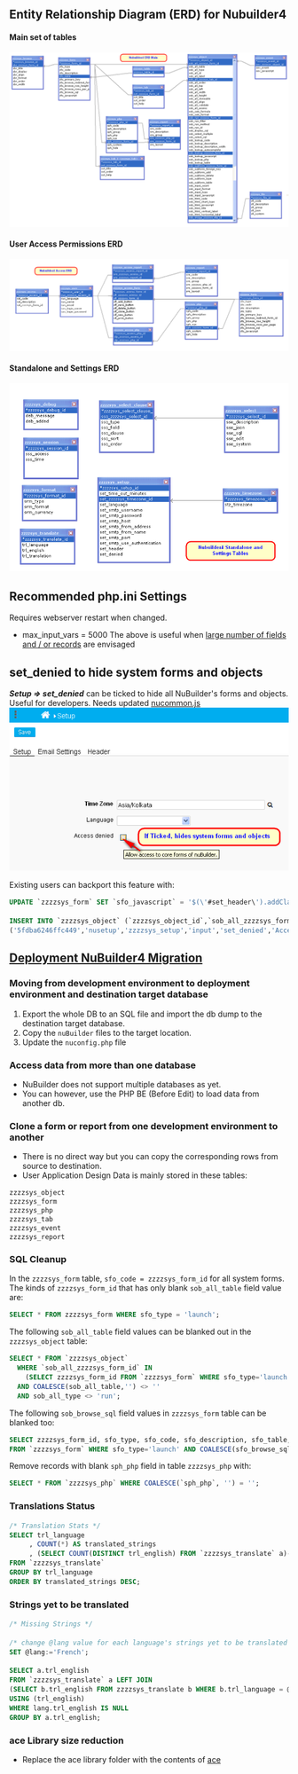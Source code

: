 ## Entity Relationship Diagram (ERD) for Nubuilder4

#### Main set of tables
![Main ERD](./images/nub4_Main_ERD.png)

#### User Access Permissions ERD
![Access ERD](./images/nub4_Access_ERD.png)

#### Standalone and Settings ERD
![Settings ERD](./images/Nubuilder4_Settings_ERD.png)

## Recommended php.ini Settings
Requires webserver restart when changed.
* max_input_vars = 5000
The above is useful when [large number of fields and / or records](https://forums.nubuilder.com/viewtopic.php?f=19&t=10018&p=19549&hilit=increment#p19566) are envisaged

## set_denied to hide system forms and objects
***Setup => set_denied*** can be ticked to hide all NuBuilder's forms and objects. Useful for developers. Needs updated [nucommon.js](https://github.com/apmuthu/nubuilder4/commit/50deab677e2268cc0a970300297f5211a2a1fab9#diff-3be85bba7d935c8a483a53d3409983f33c617c6249f3983239015abb6dc73719)
![set_denied Setting](./images/set_denied_screenshot.png)

Existing users can backport this feature with:
```sql
UPDATE `zzzzsys_form` SET `sfo_javascript` = '$(\'#set_header\').addClass(\'html\');\n  \n$(\'.html\').dblclick(function() {\n	nuOpenAce(\'HTML\', this.id);\n});\n\nnuHide(\'nuDeleteButton\');\nnuHide(\'nuCloneButton\');\n\nnuSetToolTip(\'set_denied\',\'Allow access to core forms of nuBuilder.\', true);\n' WHERE `zzzzsys_form_id` = 'nusetup';

INSERT INTO `zzzzsys_object` (`zzzzsys_object_id`,`sob_all_zzzzsys_form_id`,`sob_all_table`,`sob_all_type`,`sob_all_id`,`sob_all_label`,`sob_all_zzzzsys_tab_id`,`sob_all_order`,`sob_all_top`,`sob_all_left`,`sob_all_width`,`sob_all_height`,`sob_all_cloneable`,`sob_all_align`,`sob_all_validate`,`sob_all_access`,`sob_calc_formula`,`sob_calc_format`,`sob_run_zzzzsys_form_id`,`sob_run_filter`,`sob_run_method`,`sob_run_id`,`sob_display_sql`,`sob_select_multiple`,`sob_select_sql`,`sob_lookup_code`,`sob_lookup_description`,`sob_lookup_description_width`,`sob_lookup_autocomplete`,`sob_lookup_zzzzsys_form_id`,`sob_lookup_javascript`,`sob_lookup_php`,`sob_lookup_table`,`sob_subform_zzzzsys_form_id`,`sob_subform_foreign_key`,`sob_subform_add`,`sob_subform_delete`,`sob_subform_type`,`sob_subform_table`,`sob_input_count`,`sob_input_format`,`sob_input_type`,`sob_input_javascript`,`sob_html_code`,`sob_html_chart_type`,`sob_html_javascript`,`sob_html_title`,`sob_html_vertical_label`,`sob_html_horizontal_label`,`sob_image_zzzzsys_file_id`) VALUES
('5fdba6246ffc449','nusetup','zzzzsys_setup','input','set_denied','Access denied','nu5bad6cb36d97acd',40,157,217,20,18,'1','left','0','0','','','','','','','','','','stz_timezone','stz_timezone','0',NULL,'nutimezone','',NULL,'zzzzsys_timezone','','','','','','',0,'','checkbox','','','','','','','','');

```

## [Deployment NuBuilder4 Migration](https://forums.nubuilder.com/viewtopic.php?f=19&t=10120#p19867)

### Moving from development environment to deployment environment and destination target database
1. Export the whole DB to an SQL file and import the db dump to the destination target database.
1. Copy the `nuBuilder` files to the target location.
1. Update the `nuconfig.php` file

### Access data from more than one database
* NuBuilder does not support multiple databases as yet.
* You can however, use the PHP BE (Before Edit) to load data from another db.

### Clone a form or report from one development environment to another
* There is no direct way but you can copy the corresponding rows from source to destination.
* User Application Design Data is mainly stored in these tables:
````
zzzzsys_object
zzzzsys_form
zzzzsys_php
zzzzsys_tab
zzzzsys_event
zzzzsys_report
````

### SQL Cleanup
In the `zzzzsys_form` table, `sfo_code = zzzzsys_form_id` for all system forms.
The kinds of `zzzzsys_form_id` that has only blank `sob_all_table` field value are:
```sql
SELECT * FROM zzzzsys_form WHERE sfo_type = 'launch';
```

The following `sob_all_table` field values can be blanked out in the `zzzzsys_object` table:
```sql
SELECT * FROM `zzzzsys_object` 
  WHERE `sob_all_zzzzsys_form_id` IN 
    (SELECT zzzzsys_form_id FROM `zzzzsys_form` WHERE sfo_type='launch')
  AND COALESCE(sob_all_table,'') <> ''
  AND sob_all_type <> 'run';
```

The following `sob_browse_sql` field values in `zzzzsys_form` table can be blanked too:
```sql
SELECT zzzzsys_form_id, sfo_type, sfo_code, sfo_description, sfo_table, sfo_browse_sql 
FROM `zzzzsys_form` WHERE sfo_type='launch' AND COALESCE(sfo_browse_sql, '') <> '';
```

Remove records with blank `sph_php` field in table `zzzzsys_php` with:
```sql
SELECT * FROM `zzzzsys_php` WHERE COALESCE(`sph_php`, '') = '';
```

### Translations Status
```sql
/* Translation Stats */
SELECT trl_language
     , COUNT(*) AS translated_strings
     , (SELECT COUNT(DISTINCT trl_english) FROM `zzzzsys_translate` a)-COUNT(*) AS ToTranslate
FROM `zzzzsys_translate`
GROUP BY trl_language
ORDER BY translated_strings DESC;
```

### Strings yet to be translated
```sql
/* Missing Strings */

/* change @lang value for each language's strings yet to be translated */
SET @lang:='French';

SELECT a.trl_english
FROM `zzzzsys_translate` a LEFT JOIN
(SELECT b.trl_english FROM zzzzsys_translate b WHERE b.trl_language = @lang) lang
USING (trl_english)
WHERE lang.trl_english IS NULL
GROUP BY a.trl_english;
```

### ace Library size reduction
* Replace the ace library folder with the contents of [ace](./ace_reduced.zip)

